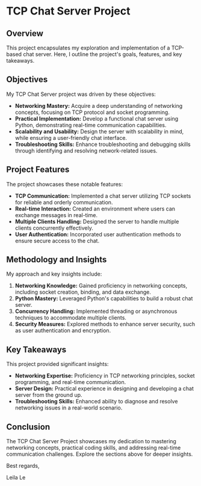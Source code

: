 # TCP Chat Server Project

## Overview
This project encapsulates my exploration and implementation of a TCP-based chat server. Here, I outline the project's goals, features, and key takeaways.

## Objectives
My TCP Chat Server project was driven by these objectives:

- **Networking Mastery:** Acquire a deep understanding of networking concepts, focusing on TCP protocol and socket programming.
- **Practical Implementation:** Develop a functional chat server using Python, demonstrating real-time communication capabilities.
- **Scalability and Usability:** Design the server with scalability in mind, while ensuring a user-friendly chat interface.
- **Troubleshooting Skills:** Enhance troubleshooting and debugging skills through identifying and resolving network-related issues.

## Project Features
The project showcases these notable features:

- **TCP Communication:** Implemented a chat server utilizing TCP sockets for reliable and orderly communication.
- **Real-time Interaction:** Created an environment where users can exchange messages in real-time.
- **Multiple Clients Handling:** Designed the server to handle multiple clients concurrently effectively.
- **User Authentication:** Incorporated user authentication methods to ensure secure access to the chat.

## Methodology and Insights
My approach and key insights include:

1. **Networking Knowledge:** Gained proficiency in networking concepts, including socket creation, binding, and data exchange.
2. **Python Mastery:** Leveraged Python's capabilities to build a robust chat server.
3. **Concurrency Handling:** Implemented threading or asynchronous techniques to accommodate multiple clients.
4. **Security Measures:** Explored methods to enhance server security, such as user authentication and encryption.

## Key Takeaways
This project provided significant insights:

- **Networking Expertise:** Proficiency in TCP networking principles, socket programming, and real-time communication.
- **Server Design:** Practical experience in designing and developing a chat server from the ground up.
- **Troubleshooting Skills:** Enhanced ability to diagnose and resolve networking issues in a real-world scenario.

## Conclusion
The TCP Chat Server Project showcases my dedication to mastering networking concepts, practical coding skills, and addressing real-time communication challenges. Explore the sections above for deeper insights.

Best regards,

Leila Le
